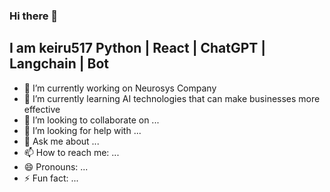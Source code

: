 ### Hi there 👋
## I am **keiru517** Python | React | ChatGPT | Langchain | Bot
- 🔭 I’m currently working on Neurosys Company
- 🌱 I’m currently learning AI technologies that can make businesses more effective
- 👯 I’m looking to collaborate on ...
- 🤔 I’m looking for help with ...
- 💬 Ask me about ...
- 📫 How to reach me: ...
- 😄 Pronouns: ...
- ⚡ Fun fact: ...

